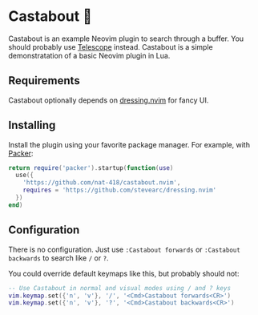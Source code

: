 # Castabout 🏐

Castabout is an example Neovim plugin to search through a buffer.
You should probably use
[Telescope](https://github.com/nvim-telescope/telescope.nvim) instead.
Castabout is a simple demonstratation of a basic Neovim plugin in Lua.

## Requirements

Castabout optionally depends on
[dressing.nvim](https://github.com/stevearc/dressing.nvim) for fancy UI.

## Installing

Install the plugin using your favorite package manager. For example,
with [Packer](https://github.com/nvim-telescope/telescope.nvim):

```lua
return require('packer').startup(function(use)
  use({
    'https://github.com/nat-418/castabout.nvim',
    requires = 'https://github.com/stevearc/dressing.nvim'
  })
end)
```

## Configuration

There is no configuration. Just use `:Castabout forwards`
or `:Castabout backwards` to search like `/` or `?`.

You could override default keymaps like this, but probably should not:

```lua
-- Use Castabout in normal and visual modes using / and ? keys
vim.keymap.set({'n', 'v'}, '/', '<Cmd>Castabout forwards<CR>')
vim.keymap.set({'n', 'v'}, '?', '<Cmd>Castabout backwards<CR>')
```
